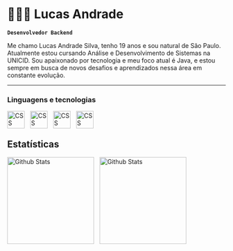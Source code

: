 # 👨🏾‍💻 Lucas Andrade

**`Desenvolvedor Backend`**

Me chamo Lucas Andrade Silva, tenho 19 anos e sou natural de São Paulo. Atualmente estou cursando Análise e Desenvolvimento de Sistemas na UNICID. Sou apaixonado por tecnologia e meu foco atual é Java, e estou sempre em busca de novos desafios e aprendizados nessa área em constante evolução.

---

### Linguagens e tecnologias
<img 
  align="left"
  alt="CSS"
  title="CSS"
  width="40px"
  style="padding-right: 10px;"
  src="https://cdn.jsdelivr.net/gh/devicons/devicon@latest/icons/java/java-original.svg"           
/>

<img
  align="left"
  alt="CSS"
  title="CSS"
  width="40px"
  style="padding-right: 10px;"
  src="https://cdn.jsdelivr.net/gh/devicons/devicon@latest/icons/spring/spring-original.svg"
/>
          
<img 
  align="left"
  alt="CSS"
  title="CSS"
  width="40px"
  style="padding-right: 10px;"
  src="https://cdn.jsdelivr.net/gh/devicons/devicon@latest/icons/python/python-original.svg" 
/>

<img 
  align="left"
  alt="CSS"
  title="CSS"
  width="40px"
  style="padding-right: 10px;"
  src="https://cdn.jsdelivr.net/gh/devicons/devicon@latest/icons/git/git-original.svg"
/>
<br/>
<br/>

## Estatísticas

<img
  align="left"
  alt="Github Stats"
  height="200"
  style="padding-right: 10px;"
  src="https://github-readme-stats.vercel.app/api?username=lucs-andrade&show_icons=true&theme=tokyonight&include_all_commits=true&locale=pt-br"
/> 

<img
  align="left"
  alt="Github Stats"
  height="200"
  style="padding-right: 10px;"
  src="https://github-readme-stats.vercel.app/api/top-langs/?username=lucs-andrade&theme=tokyonight&layout=compact&custom_title=Tecnologias&langs_count=9"
/>   

